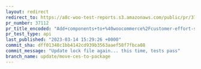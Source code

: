 ```yaml
---
layout: redirect
redirect_to: https://a8c-woo-test-reports.s3.amazonaws.com/public/pr/37112/api/index.html
pr_number: 37112
pr_title_encoded: "Add+components+to+%40woocommerce%2Fcustomer-effort-score"
pr_test_type: api
last_published: "2023-03-14 15:29:26 +0000"
commit_sha: dff01348c1bb4142cd939b3563aaef58f7fbca08
commit_message: "Update lock file again... this time, tests pass"
branch_name: update/move-ces-to-package
---
```

